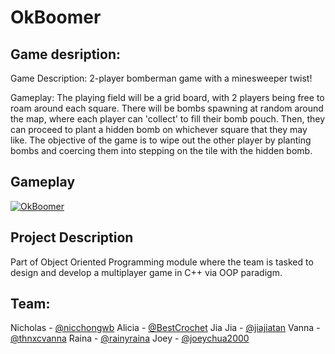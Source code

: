 
# OkBoomer

## Game desription:
Game Description: 2-player bomberman game with a minesweeper twist! 

Gameplay: The playing field will be a grid board, with 2 players being free to roam around each square. 
There will be bombs spawning at random around the map, where each player can 'collect' to fill their bomb pouch. 
Then, they can proceed to plant a hidden bomb on whichever square that they may like. 
The objective of the game is to wipe out the other player by planting bombs and coercing them into stepping on the tile with the hidden bomb.


## Gameplay
[![OkBoomer](https://img.youtube.com/vi/5XWaX_R7YgM/0.jpg)](https://www.youtube.com/watch?v=5XWaX_R7YgM&feature=youtu.be)

## Project Description
Part of Object Oriented Programming module where the team is tasked to design and develop a multiplayer game in C++ via OOP paradigm.

## Team:
Nicholas - [@nicchongwb](https://github.com/nicchongwb)
Alicia - [@BestCrochet](https://github.com/bestcrochet)
Jia Jia - [@jiajiatan](https://github.com/jiajiatan)
Vanna - [@thnxcvanna](https://github.com/thxcvanna)
Raina - [@rainyraina](https://github.com/rainyraina)
Joey - [@joeychua2000](https://github.com/joeychua2000)
